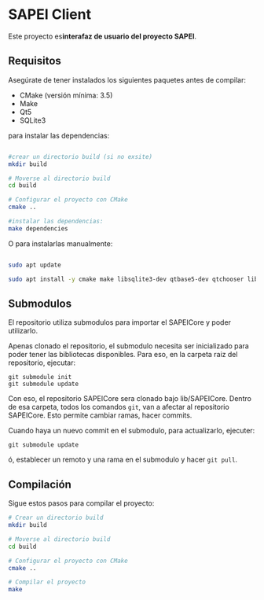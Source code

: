 # SAPEI Client

Este proyecto es**interafaz de usuario del proyecto SAPEI**.

## Requisitos

Asegúrate de tener instalados los siguientes paquetes antes de compilar:

- CMake (versión mínima: 3.5)
- Make
- Qt5
- SQLite3


para instalar las dependencias:
```bash

#crear un directorio build (si no exsite)
mkdir build

# Moverse al directorio build
cd build

# Configurar el proyecto con CMake
cmake ..

#instalar las dependencias:
make dependencies
```
O para instalarlas manualmente:

```bash

sudo apt update

sudo apt install -y cmake make libsqlite3-dev qtbase5-dev qtchooser libqt5serialport5-dev

```

## Submodulos

El repositorio utiliza submodulos para importar el SAPEICore y poder utilizarlo.

Apenas clonado el repositorio, el submodulo necesita ser inicializado para poder tener las bibliotecas disponibles. Para eso, en la carpeta raiz del repositorio, ejecutar:
```
git submodule init
git submodule update
```

Con eso, el repositorio SAPEICore sera clonado bajo lib/SAPEICore. Dentro de esa carpeta, todos los comandos `git`, van a afectar al repositorio SAPEICore. Esto permite cambiar ramas, hacer commits.

Cuando haya un nuevo commit en el submodulo, para actualizarlo, ejecuter:
```
git submodule update
```

ó, establecer un remoto y una rama en el submodulo y hacer `git pull`.


## Compilación

Sigue estos pasos para compilar el proyecto:

```bash
# Crear un directorio build
mkdir build

# Moverse al directorio build
cd build

# Configurar el proyecto con CMake
cmake ..

# Compilar el proyecto
make

